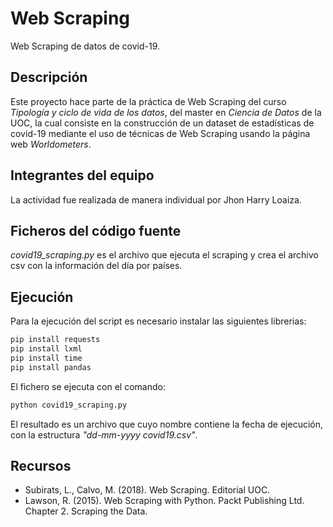 # Web Scraping
Web Scraping de datos de covid-19.

## Descripción

Este proyecto hace parte de la práctica de Web Scraping del curso *Tipología y ciclo de vida de los datos*, del master en *Ciencia de Datos* de la UOC, la cual consiste en la construcción de un dataset de estadísticas de covid-19 mediante el uso de técnicas de Web Scraping usando la página web *Worldometers*.

## Integrantes del equipo
La actividad fue realizada de manera individual por Jhon Harry Loaiza.

## Ficheros del código fuente
*covid19_scraping.py* es el archivo que ejecuta el scraping y crea el archivo csv con la información del día por países. 

## Ejecución
Para la ejecución del script es necesario instalar las siguientes librerias:
```python
pip install requests
pip install lxml
pip install time
pip install pandas
```
El fichero se ejecuta con el comando:

```python
python covid19_scraping.py
```

El resultado es un archivo que cuyo nombre contiene la fecha de ejecución, con la estructura *"dd-mm-yyyy covid19.csv"*.  

## Recursos
* Subirats, L., Calvo, M. (2018). Web Scraping. Editorial UOC.
* Lawson, R. (2015). Web Scraping with Python. Packt Publishing Ltd. Chapter 2. Scraping the Data.
